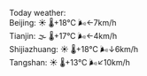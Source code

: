 Today weather:  
Beijing: ☀️   🌡️+18°C 🌬️←7km/h  
Tianjin: 🌫  🌡️+17°C 🌬️←4km/h  
Shijiazhuang: ☀️   🌡️+18°C 🌬️↓6km/h  
Tangshan: ☀️   🌡️+13°C 🌬️↙10km/h  
